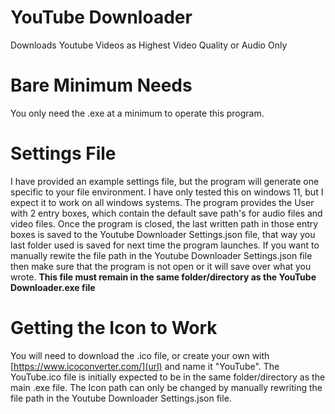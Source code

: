 # YouTube Downloader
Downloads Youtube Videos as Highest Video Quality or Audio Only

# Bare Minimum Needs
You only need the .exe at a minimum to operate this program.

# Settings File
I have provided an example settings file, but the program will generate one specific to your file environment. I have only tested this on windows 11, but I expect it to work on all windows systems. 
The program provides the User with 2 entry boxes, which contain the default save path's for audio files and video files. Once the program is closed, the last written path in those entry boxes is saved to the Youtube Downloader Settings.json file, that way you last folder used is saved for next time the program launches. If you want to manually rewite the file path in the Youtube Downloader Settings.json file then make sure that the program is not open or it will save over what you wrote. 
**This file must remain in the same folder/directory as the YouTube Downloader.exe file**

# Getting the Icon to Work
You will need to download the .ico file, or create your own with [https://www.icoconverter.com/](url) and name it "YouTube". The YouTube.ico file is initially expected to be in the same folder/directory as the main .exe file.
The Icon path can only be changed by manually rewriting the file path in the Youtube Downloader Settings.json file.
